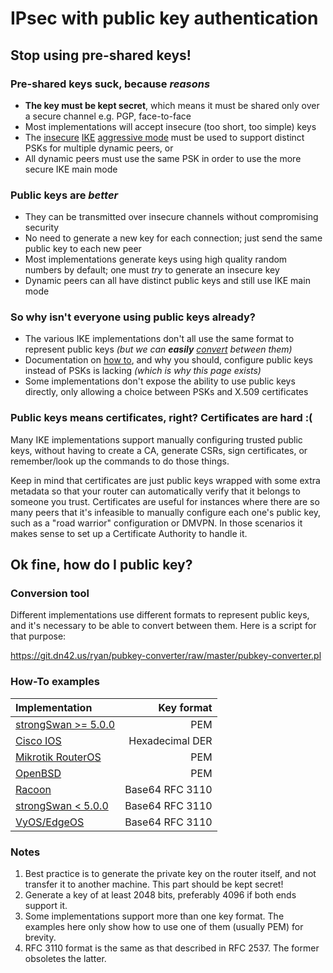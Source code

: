# IPsec with public key authentication
## Stop using pre-shared keys!
### Pre-shared keys suck, because _reasons_

*  __The key must be kept secret__, which means it must be shared only over a secure channel e.g. PGP, face-to-face
*  Most implementations will accept insecure (too short, too simple) keys
*  The [insecure][1] [IKE][2] [aggressive mode][3] must be used to support distinct PSKs for multiple dynamic peers, or
*  All dynamic peers must use the same PSK in order to use the more secure IKE main mode

[1]: http://www.sersc.org/journals/IJAST/vol8/2.pdf "Vulnerabilities of VPN using IPSec and Defensive Measures"
[2]: http://carnal0wnage.attackresearch.com/2011/12/aggressive-mode-vpn-ike-scan-psk-crack.html "Aggressive Mode VPN -- IKE-Scan, PSK-Crack, and Cain"
[3]: http://rayas-security.blogspot.com/2013/06/ipsec-vpn-main-mode-vs-aggressive-mode.html "IPsec VPN, Main mode Vs Aggressive mode"

### Public keys are _better_
*  They can be transmitted over insecure channels without compromising security
*  No need to generate a new key for each connection; just send the same public key to each new peer
*  Most implementations generate keys using high quality random numbers by default; one must _try_ to generate an insecure key
*  Dynamic peers can all have distinct public keys and still use IKE main mode

### So why isn't everyone using public keys already?
*  The various IKE implementations don't all use the same format to represent public keys _(but we can **easily** [convert](#Conversion-tool) between them)_
*  Documentation on [how to](#How-To-examples), and why you should, configure public keys instead of PSKs is lacking _(which is why this page exists)_
*  Some implementations don't expose the ability to use public keys directly, only allowing a choice between PSKs and X.509 certificates

### Public keys means certificates, right? Certificates are hard :(
Many IKE implementations support manually configuring trusted public keys, without having to create a CA, generate CSRs, sign certificates, or remember/look up the commands to do those things.

Keep in mind that certificates are just public keys wrapped with some extra metadata so that your router can automatically verify that it belongs to someone you trust. Certificates are useful for instances where there are so many peers that it's infeasible to manually configure each one's public key, such as a "road warrior" configuration or DMVPN. In those scenarios it makes sense to set up a Certificate Authority to handle it.

## Ok fine, how do I public key?
### Conversion tool
Different implementations use different formats to represent public keys, and it's necessary to be able to convert between them. Here is a script for that purpose:

https://git.dn42.us/ryan/pubkey-converter/raw/master/pubkey-converter.pl

### How-To examples
| Implementation           | Key format      |
| :----------------------- | --------------: |
| [strongSwan >= 5.0.0][f] | PEM             |
| [Cisco IOS][a]           | Hexadecimal DER |
| [Mikrotik RouterOS][b]   | PEM             |
| [OpenBSD][c]             | PEM             |
| [Racoon][d]              | Base64 RFC 3110 |
| [strongSwan < 5.0.0][e]  | Base64 RFC 3110 |
| [VyOS/EdgeOS][g]         | Base64 RFC 3110 |

[a]: /howto/IPsecWithPublicKeys/CiscoIOSExample
[b]: /howto/IPsecWithPublicKeys/RouterOSExample
[c]: /howto/IPsecWithPublicKeys/OpenBSDExample
[d]: /howto/IPsecWithPublicKeys/RacoonExample
[e]: /howto/IPsecWithPublicKeys/strongSwan4Example
[f]: /howto/IPsecWithPublicKeys/strongSwan5Example
[g]: /howto/IPsecWithPublicKeys/VyOSExample

### Notes
1.  Best practice is to generate the private key on the router itself, and not transfer it to another machine. This part should be kept secret!
2.  Generate a key of at least 2048 bits, preferably 4096 if both ends support it.
3.  Some implementations support more than one key format. The examples here only show how to use one of them (usually PEM) for brevity.
4.  RFC 3110 format is the same as that described in RFC 2537. The former obsoletes the latter.